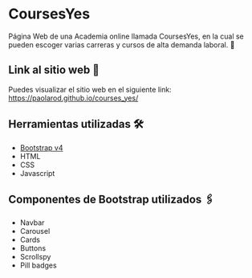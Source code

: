 # CoursesYes
Página Web de una Academia online llamada CoursesYes, en la cual se pueden escoger varias carreras y cursos de alta demanda laboral. 🚀 

## Link al sitio web 📌
Puedes visualizar el sitio web en el siguiente link: 
https://paolarod.github.io/courses_yes/

## Herramientas utilizadas 🛠️
* [Bootstrap v4](https://getbootstrap.com/)
* HTML
* CSS
* Javascript 

## Componentes de Bootstrap utilizados 🖇️
* Navbar
* Carousel 
* Cards
* Buttons
* Scrollspy
* Pill badges
